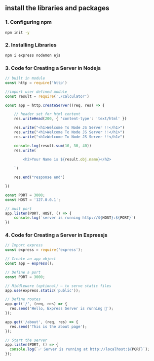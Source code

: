 ## install the libraries and packages

### 1. Configuring npm 
``` bash
npm init -y
```

### 2. Installing Libraries
``` bash
npm i express nodemon ejs
```

### 3. Code for Creating a Server in Nodejs
``` javascript
// built in module
const http = require('http')

//import user defined module 
const result = require('./calculator')

const app = http.createServer((req, res) => {

    // header set for html content
    res.writeHead(200, { 'content-type': 'text/html' })

    res.write("<h1>Welcome To Node JS Server !!</h1>")
    res.write("<h1>Welcome To Node JS Server !!</h1>")
    res.write("<h1>Welcome To Node JS Server !!</h1>")

    console.log(result.sum(10, 30, 40))
    res.write(`
        
        <h2>Your Name is ${result.obj.name}</h2>        

    `)

    res.end("response end")

})

const PORT = 3000;
const HOST = '127.0.0.1';

// must port 
app.listen(PORT, HOST, () => {
    console.log(`server is running http://${HOST}:${PORT}`)
})

```

### 4. Code for Creating a Server in Expressjs

``` javascript
// Import express
const express = require('express');

// Create an app object
const app = express();

// Define a port
const PORT = 3000;

// Middleware (optional) – to serve static files
app.use(express.static('public'));

// Define routes
app.get('/', (req, res) => {
  res.send('Hello, Express Server is running 🚀');
});

app.get('/about', (req, res) => {
  res.send('This is the about page');
});

// Start the server
app.listen(PORT, () => {
  console.log(`✅ Server is running at http://localhost:${PORT}`);
});

```